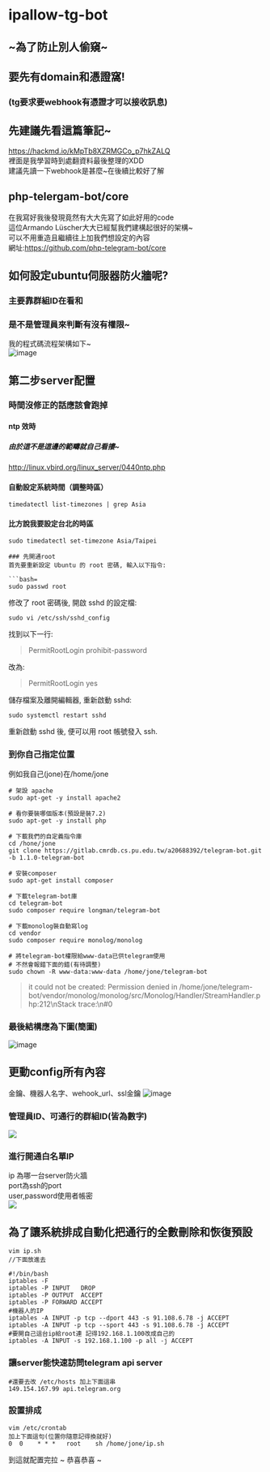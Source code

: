 # ipallow-tg-bot

## ~為了防止別人偷窺~

## 要先有domain和憑證窩!  
### (tg要求要webhook有憑證才可以接收訊息)  
## 先建議先看這篇筆記~
https://hackmd.io/kMpTb8XZRMGCo_p7hkZALQ  
裡面是我學習時到處翻資料最後整理的XDD  
建議先讀一下webhook是甚麼~在後續比較好了解  
## php-telergam-bot/core
在我寫好我後發現竟然有大大先寫了如此好用的code  
這位Armando Lüscher大大已經幫我們建構起很好的架構~  
可以不用重造且繼續往上加我們想設定的內容  
網址:https://github.com/php-telegram-bot/core  

## 如何設定ubuntu伺服器防火牆呢?
### 主要靠群組ID在看和
### 是不是管理員來判斷有沒有權限~ 
我的程式碼流程架構如下~  
![image](https://github.com/a20688392/ipallow-tg-bot/blob/images/cZFKcEn.png)
## 第二步server配置

### 時間沒修正的話應該會跑掉
#### ntp 效時
##### 由於這不是這邊的範疇就自己看摟~
http://linux.vbird.org/linux_server/0440ntp.php
#### 自動設定系統時間（調整時區）
```bash=
timedatectl list-timezones | grep Asia
```
#### 比方說我要設定台北的時區
```bash=
sudo timedatectl set-timezone Asia/Taipei

### 先開通root
首先要重新設定 Ubuntu 的 root 密碼, 輸入以下指令:

```bash=
sudo passwd root
```
修改了 root 密碼後, 開啟 sshd 的設定檔:

```bash=
sudo vi /etc/ssh/sshd_config
```
找到以下一行:
>PermitRootLogin prohibit-password

改為:
>PermitRootLogin yes

儲存檔案及離開編輯器, 重新啟動 sshd:
```bash=
sudo systemctl restart sshd
```
重新啟動 sshd 後, 便可以用 root 帳號發入 ssh.

### 到你自己指定位置  
例如我自己(jone)在/home/jone  
```bash=
# 架設 apache
sudo apt-get -y install apache2

# 看你要裝哪個版本(預設是裝7.2)
sudo apt-get -y install php

# 下載我們的自定義指令庫
cd /hone/jone
git clone https://gitlab.cmrdb.cs.pu.edu.tw/a20688392/telegram-bot.git -b 1.1.0-telegram-bot

# 安裝composer
sudo apt-get install composer

# 下載telegram-bot庫
cd telegram-bot
sudo composer require longman/telegram-bot

# 下載monolog裝自動寫log
cd vendor
sudo composer require monolog/monolog

# 將telegram-bot權限給www-data已供telegram使用
# 不然會報錯下面的錯(有待調整)
sudo chown -R www-data:www-data /home/jone/telegram-bot
```
>it could not be created: Permission denied in /home/jone/telegram-bot/vendor/monolog/monolog/src/Monolog/Handler/StreamHandler.php:212\nStack trace:\n#0

### 最後結構應為下圖(簡圖)
![image](https://github.com/a20688392/ipallow-tg-bot/blob/images/g6D0vjZ.png)

## 更動config所有內容
金鑰、機器人名字、wehook_url、ssl金鑰
![image](https://github.com/a20688392/ipallow-tg-bot/blob/images/EFWZEMw.png)
### 管理員ID、可通行的群組ID(皆為數字)
![](https://github.com/a20688392/ipallow-tg-bot/blob/images/yRuwRgk.png)
### 進行開通白名單IP
ip 為哪一台server防火牆  
port為ssh的port  
user,password使用者帳密  
![](https://github.com/a20688392/ipallow-tg-bot/blob/images/zP0eYUl.png)

## 為了讓系統排成自動化把通行的全數刪除和恢復預設
```bash=
vim ip.sh
//下面放進去

#!/bin/bash
iptables -F
iptables -P INPUT   DROP
iptables -P OUTPUT  ACCEPT
iptables -P FORWARD ACCEPT
#機器人的IP
iptables -A INPUT -p tcp --dport 443 -s 91.108.6.78 -j ACCEPT
iptables -A INPUT -p tcp --sport 443 -s 91.108.6.78 -j ACCEPT
#要開自己這台ip給root連 記得192.168.1.100改成自己的
iptables -A INPUT -s 192.168.1.100 -p all -j ACCEPT
```

### 讓server能快速訪問telegram api server
```bash=
#還要去改 /etc/hosts 加上下面這串
149.154.167.99 api.telegram.org
```
### 設置排成
```bash=
vim /etc/crontab
加上下面這句(位置你隨意記得換就好)
0  0    * * *   root    sh /home/jone/ip.sh
```

到這就配置完拉 ~ 恭喜恭喜 ~
